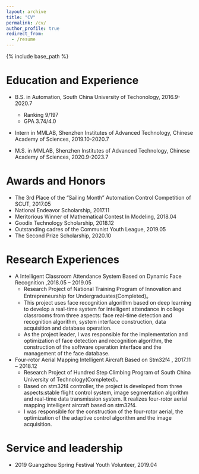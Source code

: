 ```yaml
---
layout: archive
title: "CV"
permalink: /cv/
author_profile: true
redirect_from:
  - /resume
---
```


{% include base_path %}

Education and Experience
======
* B.S. in Automation, South China University of Techonology, 2016.9-2020.7
  * Ranking 9/197
  * GPA 3.74/4.0

* Intern in MMLAB, Shenzhen Institutes of Advanced Technology, Chinese Academy of Sciences, 2019.10-2020.7
* M.S. in MMLAB, Shenzhen Institutes of Advanced Technology, Chinese Academy of Sciences, 2020.9-2023.7

Awards and Honors
======
* The 3rd Place of the “Sailing Month” Automation Control Competition of SCUT, 2017.05
* National Endeavor Scholarship, 2017.11
* Meritorious Winner of Mathematical Contest In Modeling, 2018.04
* Goodix Technology Scholarship, 2018.12
* Outstanding cadres of the Communist Youth League, 2019.05
* The Second Prize Scholarship, 2020.10


Research Experiences
======
* A Intelligent Classroom Attendance System Based on Dynamic Face Recognition ,2018.05 – 2019.05
  * Research Project of National Training Program of Innovation and Entrepreneurship for Undergraduates(Completed)。 
  * This project uses face recognition algorithm based on deep learning to develop a real-time system for intelligent attendance in college classrooms from three aspects: face real-time detection and recognition algorithm, system interface construction, data acquisition and database operation. 
  * As the project leader, I was responsible for the implementation and optimization of face detection and recognition algorithm, the construction of the software operation interface and the management of the face database. 
* Four-rotor Aerial Mapping Intelligent Aircraft Based on Stm32f4 , 2017.11 – 2018.12
  * Research Project of Hundred Step Climbing Program of South China University of Technology(Completed)。 
  * Based on stm32f4 controller, the project is developed from three aspects:stable flight control system, image segmentation algorithm and real-time data transmission system. It realizes four-rotor aerial mapping intelligent aircraft based on stm32f4. 
  * I was responsible for the construction of the four-rotor aerial, the optimization of the adaptive control algorithm and the image acquisition.
 

Service and leadership
======
* 2019 Guangzhou Spring Festival Youth Volunteer, 2019.04
